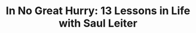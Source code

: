 ---
title: "In No Great Hurry: 13 Lessons in Life with Saul Leiter"
year: 2014
rating: null
stars: ""
liked: false
rewatched: false
permalink: "in-no-great-hurry-13-lessons-in-life-with-saul-leiter"
watched_on: 2025-02-23
---